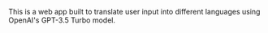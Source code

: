 This is a web app built to translate user input into different languages using OpenAI's GPT-3.5 Turbo model.
